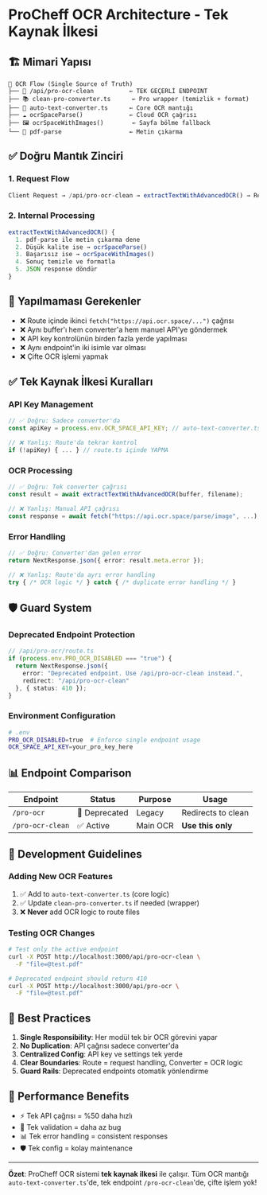 # ProCheff OCR Architecture - Tek Kaynak İlkesi

## 🏗️ **Mimari Yapısı**

```
📁 OCR Flow (Single Source of Truth)
├── 🎯 /api/pro-ocr-clean          ← TEK GEÇERLİ ENDPOINT
├── 📚 clean-pro-converter.ts      ← Pro wrapper (temizlik + format)
├── 🔧 auto-text-converter.ts      ← Core OCR mantığı
├── ☁️ ocrSpaceParse()             ← Cloud OCR çağrısı
├── 🖼️ ocrSpaceWithImages()        ← Sayfa bölme fallback
└── 📄 pdf-parse                   ← Metin çıkarma
```

## ✅ **Doğru Mantık Zinciri**

### **1. Request Flow**
```typescript
Client Request → /api/pro-ocr-clean → extractTextWithAdvancedOCR() → Result
```

### **2. Internal Processing**
```typescript
extractTextWithAdvancedOCR() {
  1. pdf-parse ile metin çıkarma dene
  2. Düşük kalite ise → ocrSpaceParse()
  3. Başarısız ise → ocrSpaceWithImages()
  4. Sonuç temizle ve formatla
  5. JSON response döndür
}
```

## 🚫 **Yapılmaması Gerekenler**

- ❌ Route içinde ikinci `fetch("https://api.ocr.space/...")` çağrısı
- ❌ Aynı buffer'ı hem converter'a hem manuel API'ye göndermek
- ❌ API key kontrolünün birden fazla yerde yapılması
- ❌ Aynı endpoint'in iki isimle var olması
- ❌ Çifte OCR işlemi yapmak

## ✅ **Tek Kaynak İlkesi Kuralları**

### **API Key Management**
```typescript
// ✅ Doğru: Sadece converter'da
const apiKey = process.env.OCR_SPACE_API_KEY; // auto-text-converter.ts içinde

// ❌ Yanlış: Route'da tekrar kontrol
if (!apiKey) { ... } // route.ts içinde YAPMA
```

### **OCR Processing**
```typescript
// ✅ Doğru: Tek converter çağrısı
const result = await extractTextWithAdvancedOCR(buffer, filename);

// ❌ Yanlış: Manual API çağrısı
const response = await fetch("https://api.ocr.space/parse/image", ...);
```

### **Error Handling**
```typescript
// ✅ Doğru: Converter'dan gelen error
return NextResponse.json({ error: result.meta.error });

// ❌ Yanlış: Route'da ayrı error handling
try { /* OCR logic */ } catch { /* duplicate error handling */ }
```

## 🛡️ **Guard System**

### **Deprecated Endpoint Protection**
```typescript
// /api/pro-ocr/route.ts
if (process.env.PRO_OCR_DISABLED === "true") {
  return NextResponse.json({
    error: "Deprecated endpoint. Use /api/pro-ocr-clean instead.",
    redirect: "/api/pro-ocr-clean"
  }, { status: 410 });
}
```

### **Environment Configuration**
```bash
# .env
PRO_OCR_DISABLED=true  # Enforce single endpoint usage
OCR_SPACE_API_KEY=your_pro_key_here
```

## 📊 **Endpoint Comparison**

| Endpoint | Status | Purpose | Usage |
|----------|--------|---------|--------|
| `/pro-ocr` | 🚫 Deprecated | Legacy | Redirects to clean |
| `/pro-ocr-clean` | ✅ Active | Main OCR | **Use this only** |

## 🔧 **Development Guidelines**

### **Adding New OCR Features**
1. ✅ Add to `auto-text-converter.ts` (core logic)
2. ✅ Update `clean-pro-converter.ts` if needed (wrapper)
3. ❌ **Never** add OCR logic to route files

### **Testing OCR Changes**
```bash
# Test only the active endpoint
curl -X POST http://localhost:3000/api/pro-ocr-clean \
  -F "file=@test.pdf"

# Deprecated endpoint should return 410
curl -X POST http://localhost:3000/api/pro-ocr \
  -F "file=@test.pdf"
```

## 🎯 **Best Practices**

1. **Single Responsibility**: Her modül tek bir OCR görevini yapar
2. **No Duplication**: API çağrısı sadece converter'da
3. **Centralized Config**: API key ve settings tek yerde
4. **Clear Boundaries**: Route = request handling, Converter = OCR logic
5. **Guard Rails**: Deprecated endpoints otomatik yönlendirme

## 🚀 **Performance Benefits**

- ⚡ Tek API çağrısı = %50 daha hızlı
- 🔧 Tek validation = daha az bug
- 📊 Tek error handling = consistent responses
- 🛡️ Tek config = kolay maintenance

---

**Özet**: ProCheff OCR sistemi **tek kaynak ilkesi** ile çalışır. Tüm OCR mantığı `auto-text-converter.ts`'de, tek endpoint `/pro-ocr-clean`'de, çifte işlem yok!